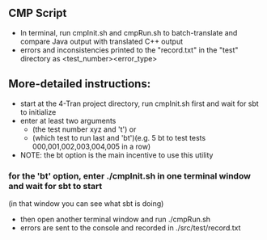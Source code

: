 ## CMP Script
- In terminal, run cmpInit.sh and cmpRun.sh to batch-translate and compare Java output with translated C++ output
- errors and inconsistencies printed to the "record.txt" in the "test" directory as <test_number><error_type>
## More-detailed instructions:
- start at the 4-Tran project directory, run cmpInit.sh first and wait for sbt to initialize
- enter at least two arguments
  - (the test number xyz and 't') or
  - (which test to run last and 'bt')(e.g. 5 bt to test tests 000,001,002,003,004,005 in a row)
- NOTE: the bt option is the main incentive to use this utility
### for the 'bt' option, enter ./cmpInit.sh in one terminal window and wait for sbt to start
(in that window you can see what sbt is doing)
- then open another terminal window and run ./cmpRun.sh <args>
- errors are sent to the console and recorded in ./src/test/record.txt